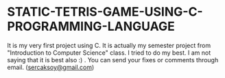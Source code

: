 # STATIC-TETRIS-GAME-USING-C-PROGRAMMING-LANGUAGE




It is my very first project using C. It is actually my semester project from "Introduction to Computer Science" class. I tried to do my best. I am not saying that it is best also :) . You can send your fixes or comments through email. (sercaksoy@gmail.com)
